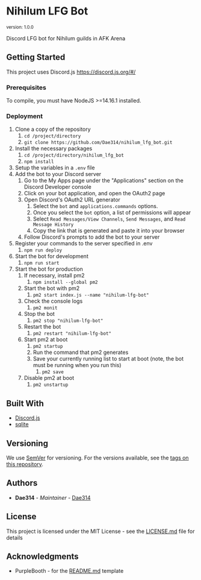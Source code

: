 # Nihilum LFG Bot
<sup>version: 1.0.0</sup>

Discord LFG bot for Nihilum guilds in AFK Arena

## Getting Started

This project uses Discord.js https://discord.js.org/#/

### Prerequisites

To compile, you must have NodeJS >=14.16.1 installed.

### Deployment

1. Clone a copy of the repository
	1. `cd /project/directory`
	1. `git clone https://github.com/Dae314/nihilum_lfg_bot.git`
1. Install the necessary packages
	1. `cd /project/directory/nihilum_lfg_bot`
	1. `npm install`
1. Setup the variables in a `.env` file
1. Add the bot to your Discord server
	1. Go to the My Apps page under the "Applications" section on the Discord Developer console
	1. Click on your bot application, and open the OAuth2 page
	1. Open Discord's OAuth2 URL generator
		1. Select the `bot` and `applications.commands` options.
		1. Once you select the `bot` option, a list of permissions will appear
		1. Select `Read Messages/View Channels`, `Send Messages`, and `Read Message History`
		1. Copy the link that is generated and paste it into your browser
	1. Follow Discord's prompts to add the bot to your server
1. Register your commands to the server specified in .env
	1. `npm run deploy`
1. Start the bot for development
	1. `npm run start`
1. Start the bot for production
	1. If necessary, install pm2
		1. `npm install --global pm2`
	1. Start the bot with pm2
		1. `pm2 start index.js --name "nihilum-lfg-bot"`
	1. Check the console logs
		1. `pm2 monit`
	1. Stop the bot
		1. `pm2 stop "nihilum-lfg-bot"`
	1. Restart the bot
		1. `pm2 restart "nihilum-lfg-bot"`
	1. Start pm2 at boot
		1. `pm2 startup`
		1. Run the command that pm2 generates
		1. Save your currently running list to start at boot (note, the bot must be running when you run this)
			1. `pm2 save`
	1. Disable pm2 at boot
		1. `pm2 unstartup`

## Built With

* [Discord.js](https://discord.js.org/#/)
* [sqlite](https://www.npmjs.com/package/sqlite3)

## Versioning

We use [SemVer](http://semver.org/) for versioning. For the versions available, see the [tags on this repository](https://github.com/Dae314/nihilum_lfg_bot/tags). 

## Authors

* **Dae314** - *Maintainer* - [Dae314](https://github.com/Dae314)

## License

This project is licensed under the MIT License - see the [LICENSE.md](LICENSE.md) file for details

## Acknowledgments

* PurpleBooth - for the [README.md](https://gist.github.com/PurpleBooth/109311bb0361f32d87a2) template
